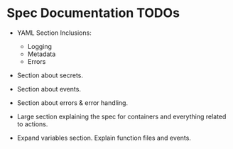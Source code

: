 # Spec Documentation TODOs

* YAML Section Inclusions:
  * Logging
  * Metadata 
  * Errors

* Section about secrets.
* Section about events.
* Section about errors & error handling.
* Large section explaining the spec for containers and everything related to actions.
* Expand variables section. Explain function files and events.

